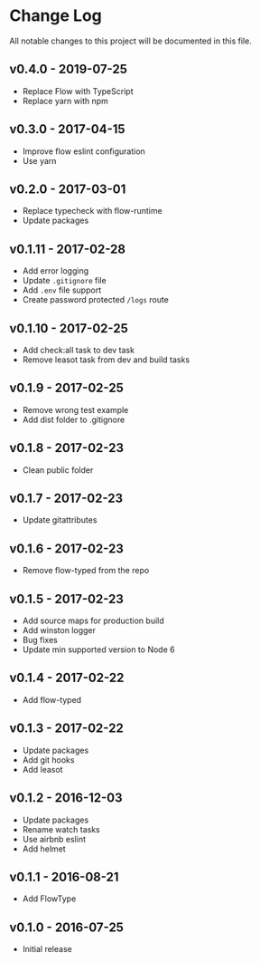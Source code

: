 # Change Log
All notable changes to this project will be documented in this file.

## v0.4.0 - 2019-07-25
- Replace Flow with TypeScript
- Replace yarn with npm

## v0.3.0 - 2017-04-15
- Improve flow eslint configuration
- Use yarn

## v0.2.0 - 2017-03-01
- Replace typecheck with flow-runtime
- Update packages

## v0.1.11 - 2017-02-28
- Add error logging
- Update `.gitignore` file
- Add `.env` file support
- Create password protected `/logs` route

## v0.1.10 - 2017-02-25
- Add check:all task to dev task
- Remove leasot task from dev and build tasks

## v0.1.9 - 2017-02-25
- Remove wrong test example
- Add dist folder to .gitignore

## v0.1.8 - 2017-02-23
- Clean public folder

## v0.1.7 - 2017-02-23
- Update gitattributes

## v0.1.6 - 2017-02-23
- Remove flow-typed from the repo

## v0.1.5 - 2017-02-23
- Add source maps for production build
- Add winston logger
- Bug fixes
- Update min supported version to Node 6

## v0.1.4 - 2017-02-22
- Add flow-typed

## v0.1.3 - 2017-02-22
- Update packages
- Add git hooks
- Add leasot

## v0.1.2 - 2016-12-03
- Update packages
- Rename watch tasks
- Use airbnb eslint
- Add helmet

## v0.1.1 - 2016-08-21
- Add FlowType

## v0.1.0 - 2016-07-25
- Initial release
